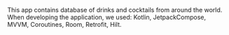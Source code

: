 This app contains database of drinks and cocktails from around the world. 
When developing the application, we used: Kotlin, JetpackCompose, MVVM, Coroutines, Room, Retrofit, Hilt.
